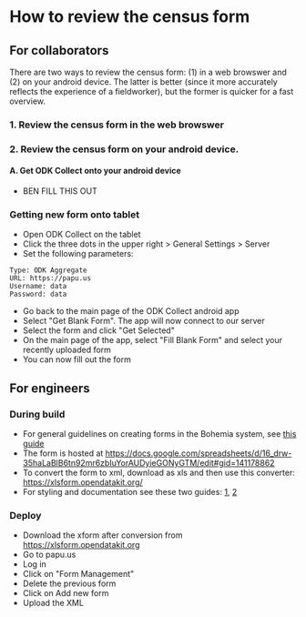 # How to review the census form

## For collaborators

There are two ways to review the census form: (1) in a web browswer and (2) on your android device. The latter is better (since it more accurately reflects the experience of a fieldworker), but the former is quicker for a fast overview.

### 1. Review the census form in the web browswer

### 2. Review the census form on your android device.

#### A. Get ODK Collect onto your android device

- BEN FILL THIS OUT

### Getting new form onto tablet

- Open ODK Collect on the tablet
- Click the three dots in the upper right > General Settings > Server
- Set the following parameters:
```
Type: ODK Aggregate
URL: https://papu.us
Username: data
Password: data
```
- Go back to the main page of the ODK Collect android app
- Select "Get Blank Form". The app will now connect to our server
- Select the form and click "Get Selected"
- On the main page of the app, select "Fill Blank Form" and select your recently uploaded form
- You can now fill out the form




## For engineers

### During build

- For general guidelines on creating forms in the Bohemia system, see [this guide](guide_forms.md)  
- The form is hosted at https://docs.google.com/spreadsheets/d/16_drw-35haLaBlB6tn92mr6zbIuYorAUDyieGONyGTM/edit#gid=141178862  
- To convert the form to xml, download as xls and then use this converter: https://xlsform.opendatakit.org/
- For styling and documentation see these two guides: [1](https://docs.opendatakit.org/form-styling/), [2](https://xlsform.org/en/)

### Deploy

- Download the xform after conversion from https://xlsform.opendatakit.org
- Go to papu.us  
- Log in  
- Click on "Form Management"  
- Delete the previous form  
- Click on Add new form
- Upload the XML  
